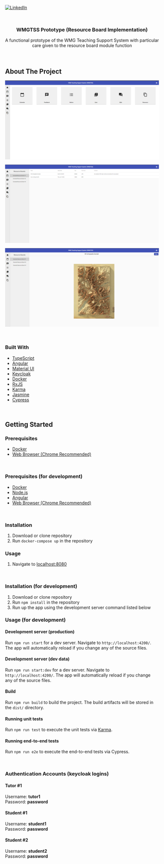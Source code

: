 <div id="top"></div>

<!-- PROJECT SHIELDS -->
[![LinkedIn][linkedin-shield]][linkedin-url]



<!-- PROJECT LOGO -->
<br />
<div align="center">

<h3 align="center">WMGTSS Prototype (Resource Board Implementation)</h3>

  <p align="center">
    A functional prototype of the WMG Teaching Support System with particular care given to the resource board module function
    <br />
    <br />
    <br />
  </p>
</div>



<!-- ABOUT THE PROJECT -->
## About The Project
![Module Functions Page][module-functions-page-screenshot]

![Resource Page][resource-board-screenshot]

![Resource Display][resource-display-screenshot]

<br />

### Built With
* [TypeScript](https://www.typescriptlang.org/)
* [Angular](https://angular.io/)
* [Material UI](https://material.angular.io/)
* [Keycloak](https://www.keycloak.org/)
* [Docker](https://www.docker.com/)
* [RxJS](https://rxjs.dev/)
* [Karma](https://karma-runner.github.io/latest/index.html)
* [Jasmine](https://jasmine.github.io/)
* [Cypress](https://www.cypress.io/)

<br />

<!-- GETTING STARTED -->
## Getting Started


### Prerequisites
* [Docker](https://www.docker.com/)
* [Web Browser (Chrome Recommended)](https://www.google.com/intl/en_uk/chrome/)

<br />

### Prerequisites (for development)
* [Docker](https://www.docker.com/)
* [Node.js](https://nodejs.org/en/)
* [Angular](https://angular.io/)
* [Web Browser (Chrome Recommended)](https://www.google.com/intl/en_uk/chrome/)

<br />

### Installation
1. Download or clone repository
2. Run `docker-compose up` in the repository


### Usage
1. Navigate to [localhost:8080](localhost:8080)

<br />

### Installation (for development)
1. Download or clone repository
2. Run `npm install` in the repository
3. Run up the app using the development server command listed below


### Usage (for development)

#### Development server (production)
Run `npm run start` for a dev server. Navigate to `http://localhost:4200/`. The app will automatically reload if you change any of the source files.

#### Development server (dev data)
Run `npm run start:dev` for a dev server. Navigate to `http://localhost:4200/`. The app will automatically reload if you change any of the source files.

#### Build
Run `npm run build` to build the project. The build artifacts will be stored in the `dist/` directory.

#### Running unit tests
Run `npm run test` to execute the unit tests via [Karma](https://karma-runner.github.io).

#### Running end-to-end tests
Run `npm run e2e` to execute the end-to-end tests via Cypress.


<br />

### Authentication Accounts (keycloak logins)
#### Tutor #1
Username: **tutor1**<br />
Password: **password**

#### Student #1
Username: **student1**<br />
Password: **password**

#### Student #2
Username: **student2**<br />
Password: **password**


<!-- MARKDOWN LINKS & IMAGES -->
[linkedin-shield]: https://img.shields.io/badge/-LinkedIn-black.svg?style=for-the-badge&logo=linkedin&colorB=555
[linkedin-url]: https://linkedin.com/in/curtismartin3
[module-functions-page-screenshot]: images/website/module-functions-page.png
[resource-board-screenshot]: images/website/resource-board.png
[resource-display-screenshot]: images/website/resource-display.png
